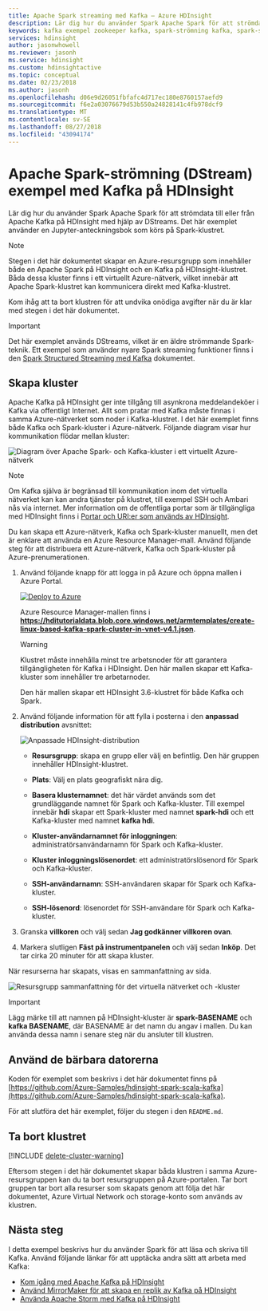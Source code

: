 ```yaml
---
title: Apache Spark streaming med Kafka – Azure HDInsight
description: Lär dig hur du använder Spark Apache Spark för att strömdata till eller från Apache Kafka med DStreams. I det här exemplet strömmas data med hjälp av en Jupyter Notebook från Apache Spark på HDInsight.
keywords: kafka exempel zookeeper kafka, spark-strömning kafka, spark-strömning kafka-exempel
services: hdinsight
author: jasonwhowell
ms.reviewer: jasonh
ms.service: hdinsight
ms.custom: hdinsightactive
ms.topic: conceptual
ms.date: 02/23/2018
ms.author: jasonh
ms.openlocfilehash: d06e9d26051fbfafc4d717ec180e8760157aefd9
ms.sourcegitcommit: f6e2a03076679d53b550a24828141c4fb978dcf9
ms.translationtype: MT
ms.contentlocale: sv-SE
ms.lasthandoff: 08/27/2018
ms.locfileid: "43094174"
---
```

# <a name="apache-spark-streaming-dstream-example-with-kafka-on-hdinsight"></a>Apache Spark-strömning (DStream) exempel med Kafka på HDInsight

Lär dig hur du använder Spark Apache Spark för att strömdata till eller från Apache Kafka på HDInsight med hjälp av DStreams. Det här exemplet använder en Jupyter-anteckningsbok som körs på Spark-klustret.

> [!NOTE]
> Stegen i det här dokumentet skapar en Azure-resursgrupp som innehåller både en Apache Spark på HDInsight och en Kafka på HDInsight-klustret. Båda dessa kluster finns i ett virtuellt Azure-nätverk, vilket innebär att Apache Spark-klustret kan kommunicera direkt med Kafka-klustret.
>
> Kom ihåg att ta bort klustren för att undvika onödiga avgifter när du är klar med stegen i det här dokumentet.

> [!IMPORTANT]
> Det här exemplet används DStreams, vilket är en äldre strömmande Spark-teknik. Ett exempel som använder nyare Spark streaming funktioner finns i den [Spark Structured Streaming med Kafka](hdinsight-apache-kafka-spark-structured-streaming.md) dokumentet.

## <a name="create-the-clusters"></a>Skapa kluster

Apache Kafka på HDInsight ger inte tillgång till asynkrona meddelandeköer i Kafka via offentligt Internet. Allt som pratar med Kafka måste finnas i samma Azure-nätverket som noder i Kafka-klustret. I det här exemplet finns både Kafka och Spark-kluster i Azure-nätverk. Följande diagram visar hur kommunikation flödar mellan kluster:

![Diagram över Apache Spark- och Kafka-kluster i ett virtuellt Azure-nätverk](./media/hdinsight-apache-spark-with-kafka/spark-kafka-vnet.png)

> [!NOTE]
> Om Kafka själva är begränsad till kommunikation inom det virtuella nätverket kan kan andra tjänster på klustret, till exempel SSH och Ambari nås via internet. Mer information om de offentliga portar som är tillgängliga med HDInsight finns i [Portar och URI:er som används av HDInsight](hdinsight-hadoop-port-settings-for-services.md).

Du kan skapa ett Azure-nätverk, Kafka och Spark-kluster manuellt, men det är enklare att använda en Azure Resource Manager-mall. Använd följande steg för att distribuera ett Azure-nätverk, Kafka och Spark-kluster på Azure-prenumerationen.

1. Använd följande knapp för att logga in på Azure och öppna mallen i Azure Portal.
    
    <a href="https://portal.azure.com/#create/Microsoft.Template/uri/https%3A%2F%2Fhditutorialdata.blob.core.windows.net%2Farmtemplates%2Fcreate-linux-based-kafka-spark-cluster-in-vnet-v4.1.json" target="_blank"><img src="./media/hdinsight-apache-spark-with-kafka/deploy-to-azure.png" alt="Deploy to Azure"></a>
    
    Azure Resource Manager-mallen finns i **https://hditutorialdata.blob.core.windows.net/armtemplates/create-linux-based-kafka-spark-cluster-in-vnet-v4.1.json**.

    > [!WARNING]
    > Klustret måste innehålla minst tre arbetsnoder för att garantera tillgängligheten för Kafka i HDInsight. Den här mallen skapar ett Kafka-kluster som innehåller tre arbetarnoder.

    Den här mallen skapar ett HDInsight 3.6-klustret för både Kafka och Spark.

2. Använd följande information för att fylla i posterna i den **anpassad distribution** avsnittet:
   
    ![Anpassade HDInsight-distribution](./media/hdinsight-apache-spark-with-kafka/parameters.png)
   
    * **Resursgrupp**: skapa en grupp eller välj en befintlig. Den här gruppen innehåller HDInsight-klustret.

    * **Plats**: Välj en plats geografiskt nära dig.

    * **Basera klusternamnet**: det här värdet används som det grundläggande namnet för Spark och Kafka-kluster. Till exempel innebär **hdi** skapar ett Spark-kluster med namnet __spark-hdi__ och ett Kafka-kluster med namnet **kafka hdi**.

    * **Kluster-användarnamnet för inloggningen**: administratörsanvändarnamn för Spark och Kafka-kluster.

    * **Kluster inloggningslösenordet**: ett administratörslösenord för Spark och Kafka-kluster.

    * **SSH-användarnamn**: SSH-användaren skapar för Spark och Kafka-kluster.

    * **SSH-lösenord**: lösenordet för SSH-användare för Spark och Kafka-kluster.

3. Granska **villkoren** och välj sedan **Jag godkänner villkoren ovan**.

4. Markera slutligen **Fäst på instrumentpanelen** och välj sedan **Inköp**. Det tar cirka 20 minuter för att skapa kluster.

När resurserna har skapats, visas en sammanfattning av sida.

![Resursgrupp sammanfattning för det virtuella nätverket och -kluster](./media/hdinsight-apache-spark-with-kafka/groupblade.png)

> [!IMPORTANT]
> Lägg märke till att namnen på HDInsight-kluster är **spark-BASENAME** och **kafka BASENAME**, där BASENAME är det namn du angav i mallen. Du kan använda dessa namn i senare steg när du ansluter till klustren.

## <a name="use-the-notebooks"></a>Använd de bärbara datorerna

Koden för exemplet som beskrivs i det här dokumentet finns på [https://github.com/Azure-Samples/hdinsight-spark-scala-kafka](https://github.com/Azure-Samples/hdinsight-spark-scala-kafka).

För att slutföra det här exemplet, följer du stegen i den `README.md`.

## <a name="delete-the-cluster"></a>Ta bort klustret

[!INCLUDE [delete-cluster-warning](../../includes/hdinsight-delete-cluster-warning.md)]

Eftersom stegen i det här dokumentet skapar båda klustren i samma Azure-resursgruppen kan du ta bort resursgruppen på Azure-portalen. Tar bort gruppen tar bort alla resurser som skapats genom att följa det här dokumentet, Azure Virtual Network och storage-konto som används av klustren.

## <a name="next-steps"></a>Nästa steg

I detta exempel beskrivs hur du använder Spark för att läsa och skriva till Kafka. Använd följande länkar för att upptäcka andra sätt att arbeta med Kafka:

* [Kom igång med Apache Kafka på HDInsight](kafka/apache-kafka-get-started.md)
* [Använd MirrorMaker för att skapa en replik av Kafka på HDInsight](kafka/apache-kafka-mirroring.md)
* [Använda Apache Storm med Kafka på HDInsight](hdinsight-apache-storm-with-kafka.md)

